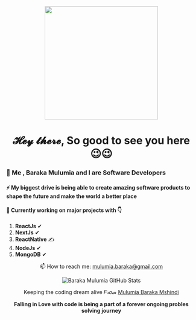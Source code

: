 <div align="center">
   <kbd>
   <img src="https://github.com/barakamulumia/barakamulumia/blob/main/profile-image-2.png?raw=true" height ="300px"/> 
   </kbd>
</div>

<h1 align="center">
 𝓗𝓮𝔂 𝓽𝓱𝓮𝓻𝓮, So good to see you here 😉😉
</h1>
 
### 👀  Me , Baraka Mulumia and I  are  Software Developers
#### ⚡  My biggest drive is being able to create amazing software products to shape the future and make the world a better place
#### 🌱  Currently working on major projects with  👇 

  1. **ReactJs**   ✔
  2. **NextJs**  ✔
  3. **ReactNative** ✍️ 
  4. **NodeJs** ✔
  5. **MongoDB** ✔


<div align="center">

📫 How to reach me: mulumia.baraka@gmail.com

![Baraka Mulumia GitHub Stats](https://github-readme-stats.vercel.app/api?username=Baraka-Mulumia&show_icons=true&theme=nightowl)


Keeping the coding dream alive 𝐹𝓇𝑜𝓂 [Mulumia Baraka Mshindi](https://barakamulumia.vercel.app)

__Falling in Love with code is being a part of a forever ongoing probles solving journey__
</div>
